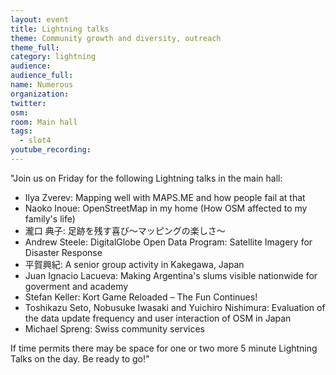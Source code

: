 ```yaml
---
layout: event
title: Lightning talks
theme: Community growth and diversity, outreach
theme_full:
category: lightning
audience:
audience_full:
name: Numerous
organization:
twitter:
osm:
room: Main hall
tags:
  - slot4
youtube_recording:
---
```

"Join us on Friday for the following Lightning talks in the main hall:

 - Ilya Zverev: Mapping well with MAPS.ME and how people fail at that
 - Naoko Inoue: OpenStreetMap in my home (How OSM affected to my family's life)
 - 瀧口 典子: 足跡を残す喜び～マッピングの楽しさ～
 - Andrew Steele: DigitalGlobe Open Data Program: Satellite Imagery for Disaster Response
 - 平賀興紀: A senior group activity in Kakegawa, Japan
 - Juan Ignacio Lacueva: Making Argentina's slums visible nationwide for goverment and academy
 - Stefan Keller: Kort Game Reloaded – The Fun Continues!
 - Toshikazu Seto, Nobusuke Iwasaki and Yuichiro Nishimura: Evaluation of the data update frequency and user interaction of OSM in Japan
 - Michael Spreng: Swiss community services

If time permits there may be space for one or two more 5 minute Lightning Talks on the day. Be ready to go!"

